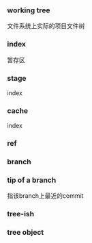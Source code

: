 ### working tree
文件系统上实际的项目文件树

### index
暂存区

### stage
index

### cache	
index

### ref			

### branch	

### tip of a branch		
指该branch上最近的commit

### tree-ish

### tree object

